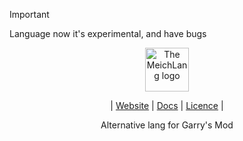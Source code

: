 > [!IMPORTANT]  
> Language now it's experimental, and have bugs


<div align="center">
  <picture>
    <source media="(prefers-color-scheme: dark)" srcset="res/meichW.PNG" width="70%">
    <source media="(prefers-color-scheme: light)" srcset="res/meichB.PNG" width="70">
    <img alt="The MeichLang logo"
         src="res/maichW.PNG"
         width="50%">
  </picture>

  | [Website](https://meichsdk.github.io) | [Docs](https://meichsdk.github.io/book) | [Licence](LICENCE.md) |

  
  Alternative lang for Garry's Mod
